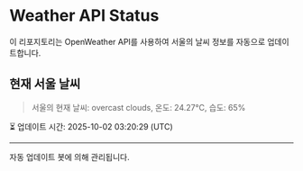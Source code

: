
# Weather API Status

이 리포지토리는 OpenWeather API를 사용하여 서울의 날씨 정보를 자동으로 업데이트합니다.

## 현재 서울 날씨
> 서울의 현재 날씨: overcast clouds, 온도: 24.27°C, 습도: 65%

⏳ 업데이트 시간: 2025-10-02 03:20:29 (UTC)

---
자동 업데이트 봇에 의해 관리됩니다.
